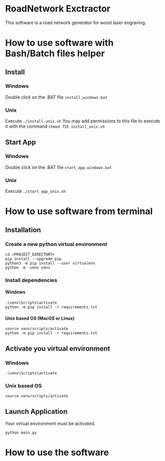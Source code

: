 # RoadNetwork Exctractor

This software is a road network generator for wood laser engraving.

# How to use software with Bash/Batch files helper 
## Install
### Windows
Double click on the .BAT file `install_windows.bat`

### Unix
Execute `./install_unix.sh`
You may add permissions to this file to execute it with the command `chmod 755 install_unix.sh`

## Start App
### Windows
Double click on the .BAT file `start_app.windows.bat`

### Unix 
Execute `./start_app_unix.sh`

# How to use software from terminal

## Installation
### Create a new python virtual environment
``` shell
cd <PROJECT_DIRECTORY>
pip install --upgrade pip
python3 -m pip install --user virtualenv
python -m -venv venv
```

### Install dependencies

#### Windows

```
.\venv\Scripts\activate
python -m pip install -r requirements.txt
```

#### Unix based OS (MacOS or Linux)

```
source venv/scripts/activate
python -m pip install -r requirements.txt
```

## Activate you virtual environment 

### Windows
```
.\venv\Scripts\activate
```

### Unix based OS
```
source venv/scripts/activate
```

## Launch Application
Your virtual environment must be activated.

```
python main.py
```

# How to use the software 